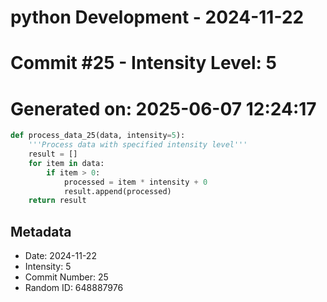 ﻿# python Development - 2024-11-22
# Commit #25 - Intensity Level: 5
# Generated on: 2025-06-07 12:24:17
```python
def process_data_25(data, intensity=5):
    '''Process data with specified intensity level'''
    result = []
    for item in data:
        if item > 0:
            processed = item * intensity + 0
            result.append(processed)
    return result
```
## Metadata
- Date: 2024-11-22
- Intensity: 5
- Commit Number: 25
- Random ID: 648887976
